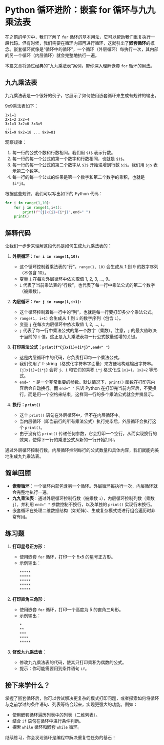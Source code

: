 # Python 循环进阶：嵌套 for 循环与九九乘法表

在之前的学习中，我们了解了 `for` 循环的基本用法，它可以帮助我们重复执行一段代码。但有时候，我们需要在循环内部再进行循环，这就引出了**嵌套循环**的概念。嵌套循环就像是“循环中的循环”，一个循环（外层循环）每执行一次，其内部的另一个循环（内层循环）就会完整地执行一遍。

本篇文章将通过经典的“九九乘法表”案例，带你深入理解嵌套 `for` 循环的用法。

## 九九乘法表

九九乘法表是一个很好的例子，它展示了如何使用嵌套循环来生成有规律的输出。

9x9乘法表如下：
```
1x1=1
2x1=2 2x2=4
3x1=3 3x2=6 3x3=9
...
9x1=9 9x2=18 ... 9x9=81
```

观察规律：

1.  每一行的公式个数和行数相同。我们用 `$i$` 表示行数。
2.  每一行的每一个公式的第一个数字和行数相同，也就是 `$i$`。
3.  每一行的每一个公式的第二个数字从 `$1$` 开始递增到行数 `$i$`。我们用 `$j$` 表示第二个数字。
4.  每一行的每一个公式的结果是第一个数字和第二个数字的乘积，也就是 `$i*j$`。

根据这些规律，我们可以写出如下的 Python 代码：

```python
for i in range(1,10):
    for j in range(1,i+1):
        print(f"{j}x{i}={i*j}",end=" ")
    print()
```

## 解释代码

让我们一步步来理解这段代码是如何生成九九乘法表的：

1.  **外层循环：`for i in range(1,10):`**
    *   这个循环控制着乘法表的“行”。`range(1, 10)` 会生成从 1 到 9 的数字序列（不包含 10）。
    *   变量 `i` 在每次外层循环中依次取值 1, 2, 3, ..., 9。
    *   `i` 代表了当前乘法表的“行数”，也代表了每一行中乘法公式的第二个数字（被乘数）。

2.  **内层循环：`for j in range(1,i+1):`**
    *   这个循环控制着每一行中的“列”，也就是每一行要打印多少个乘法公式。
    *   `range(1, i+1)` 会生成从 1 到 `i` 的数字序列（包含 `i`）。
    *   变量 `j` 在每次内层循环中依次取值 1, 2, ..., `i`。
    *   `j` 代表了每一行中乘法公式的第一个数字（乘数）。注意，`j` 的最大值取决于当前的 `i` 值，这正是九九乘法表每一行公式数量递增的关键。

3.  **打印乘法公式：`print(f"{j}x{i}={i*j}",end=" ")`**
    *   这是内层循环中的代码，它负责打印每一个乘法公式。
    *   我们使用了 f-string（格式化字符串字面量）来方便地构建输出字符串。`{j}x{i}={i*j}` 会将 `j`、`i` 和它们的乘积 `i*j` 格式化成 `1x1=1`、`1x2=2` 等形式。
    *   `end=" "` 是一个非常重要的参数。默认情况下，`print()` 函数在打印完内容后会自动换行。而 `end=" "` 告诉 Python 在打印完当前内容后，不要换行，而是用一个空格来结束，这样同一行的多个乘法公式就会并排显示。

4.  **换行：`print()`**
    *   这个 `print()` 语句在外层循环中，但不在内层循环中。
    *   当内层循环（即当前行的所有乘法公式）执行完毕后，外层循环会执行这个 `print()`。
    *   由于没有给 `print()` 传递任何参数，它会打印一个空行，从而实现换行的效果，使得下一行的乘法公式从新的一行开始打印。

通过外层循环控制行数，内层循环控制每行的公式数量和具体内容，我们就能完美地生成九九乘法表。

## 简单回顾

*   **嵌套循环**：一个循环内部包含另一个循环。外层循环每执行一次，内层循环就会完整地执行一遍。
*   **九九乘法表**：通过外层循环控制行数（被乘数 `i`），内层循环控制列数（乘数 `j`），并利用 `end=" "` 参数控制不换行，以及单独的 `print()` 实现行末换行。
*   嵌套循环在处理二维数据结构（如矩阵）、生成复杂模式或进行组合遍历时非常有用。

## 练习题

1.  **打印星号正方形**：
    *   使用嵌套 `for` 循环，打印一个 5x5 的星号正方形。
    *   示例输出：
        ```
        *****
        *****
        *****
        *****
        *****
        ```

2.  **打印直角三角形**：
    *   使用嵌套 `for` 循环，打印一个高度为 5 的直角三角形。
    *   示例输出：
        ```
        *
        **
        ***
        ****
        *****
        ```

3.  **修改九九乘法表**：
    *   修改九九乘法表的代码，使其只打印乘积为偶数的公式。
    *   提示：你可能需要用到条件语句 `if`。

## 接下来学什么？

掌握了嵌套循环后，你可以尝试解决更复杂的模式打印问题，或者探索如何将循环与之前学过的条件语句、列表等结合起来，实现更强大的功能。例如：
*   使用嵌套循环遍历列表中的列表（二维列表）。
*   结合 `if` 语句在循环中进行条件判断。
*   探索 `while` 循环和嵌套 `while` 循环。

继续练习，你会发现循环是编程中解决重复性任务的基石！